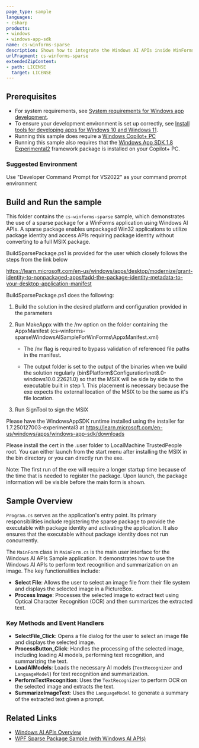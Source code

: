 ```yaml
---
page_type: sample
languages:
- csharp
products:
- windows
- windows-app-sdk
name: cs-winforms-sparse
description: Shows how to integrate the Windows AI APIs inside WinForms (with package identity)
urlFragment: cs-winforms-sparse
extendedZipContent:
- path: LICENSE
  target: LICENSE
---
```


## Prerequisites
- For system requirements, see [System requirements for Windows app development](https://docs.microsoft.com/windows/apps/windows-app-sdk/system-requirements).
- To ensure your development environment is set up correctly, see [Install tools for developing apps for Windows 10 and Windows 11](https://docs.microsoft.com/windows/apps/windows-app-sdk/set-up-your-development-environment).
- Running this sample does require a [Windows Copilot+ PC](https://learn.microsoft.com/windows/ai/npu-devices/)
- Running this sample also requires that the [Windows App SDK 1.8 Experimental2](https://learn.microsoft.com/windows/apps/windows-app-sdk/downloads#windows-app-sdk-18-experimental) framework package is installed on your Copilot+ PC.

### Suggested Environment

Use "Developer Command Prompt for VS2022" as your command prompt environment

## Build and Run the sample

This folder contains the `cs-winforms-sparse` sample, which demonstrates the use of a sparse package for a WinForms application using Windows AI APIs. A sparse package enables unpackaged Win32 applications to
utilize package identity and access APIs requiring package identity without converting to a full MSIX package.


BuildSparsePackage.ps1 is provided for the user which closely follows the steps from the link below

https://learn.microsoft.com/en-us/windows/apps/desktop/modernize/grant-identity-to-nonpackaged-apps#add-the-package-identity-metadata-to-your-desktop-application-manifest

BuildSparsePackage.ps1 does the following:
1) Build the solution in the desired platform and configuration provided in the parameters
 
2) Run MakeAppx with the /nv option on the folder containing the AppxManifest
    (cs-winforms-sparse\WindowsAISampleForWinForms\AppxManifest.xml) 
    
    - The /nv flag is required to bypass validation of referenced file paths in the manifest. 
    
    - The output folder is set to the output of the binaries when we build the solution regularly
    (bin\$Platform\$Configuration\net8.0-windows10.0.22621.0) so that the MSIX will be side by side
    to the executable built in step 1. This placement is necessary because the exe expects the external location of
    the MSIX to be the same as it's file location.

3) Run SignTool to sign the MSIX

Please have the WindowsAppSDK runtime installed using the installer for 1.7.250127003-experimental3
at https://learn.microsoft.com/en-us/windows/apps/windows-app-sdk/downloads

Please install the cert in the .user folder to LocalMachine TrustedPeople root. You can either
launch from the start menu after installing the MSIX in the bin directory or you can directly run
the exe. 

Note: The first run of the exe will require a longer startup time because of the time that is
needed to register the package. Upon launch, the package information will be visible before the main
form is shown.

## Sample Overview
`Program.cs` serves as the application's entry point. Its primary responsibilities include registering the sparse package to provide the executable with package identity and activating the application.
It also ensures that the executable without package identity does not run concurrently.

The `MainForm` class in `MainForm.cs` is the main user interface for the Windows AI APIs Sample application. It demonstrates how to use the Windows AI APIs to perform text recognition and summarization on an image. The key functionalities include:

- **Select File**: Allows the user to select an image file from their file system and displays the selected image in a PictureBox.
- **Process Image**: Processes the selected image to extract text using Optical Character Recognition (OCR) and then summarizes the extracted text.

### Key Methods and Event Handlers

- **SelectFile_Click**: Opens a file dialog for the user to select an image file and displays the selected image.
- **ProcessButton_Click**: Handles the processing of the selected image, including loading AI models, performing text recognition, and summarizing the text.
- **LoadAIModels**: Loads the necessary AI models (`TextRecognizer` and `LanguageModel`) for text recognition and summarization.
- **PerformTextRecognition**: Uses the `TextRecognizer` to perform OCR on the selected image and extracts the text.
- **SummarizeImageText**: Uses the `LanguageModel` to generate a summary of the extracted text given a prompt.

## Related Links
- [Windows AI APIs Overview](https://learn.microsoft.com/windows/ai/apis/)
- [WPF Sparse Package Sample (with Windows AI APIs)](https://github.com/microsoft/WindowsAppSDK-Samples/tree/release/experimental/Samples/WindowsAIFoundry/cs-wpf-sparse)


